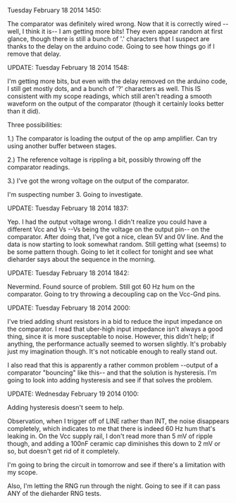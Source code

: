 Tuesday February 18 2014 1450:

The comparator was definitely wired wrong. Now that it is correctly wired --
well, I think it is-- I am getting more bits! They even appear random at 
first glance, though there is still a bunch of '.' characters that I suspect 
are thanks to the delay on the arduino code. Going to see how things go if I 
remove that delay.

UPDATE: Tuesday February 18 2014 1548:

I'm getting more bits, but even with the delay removed on the arduino code, I 
still get mostly dots, and a bunch of '?' characters as well. This IS 
consistent with my scope readings, which still aren't reading a smooth 
waveform on the output of the comparator (though it certainly looks better 
than it did).

Three possibilities:

1.) The comparator is loading the output of the op amp amplifier. Can try 
using another buffer between stages.

2.) The reference voltage is rippling a bit, possibly throwing off the 
comparator readings.

3.) I've got the wrong voltage on the output of the comparator.

I'm suspecting number 3. Going to investigate.

UPDATE: Tuesday February 18 2014 1837:

Yep. I had the output voltage wrong. I didn't realize you could have a 
different Vcc and Vs --Vs being the voltage on the output pin-- on the 
comparator. After doing that, I've got a nice, clean 5V and 0V line. And the 
data is now starting to look somewhat random. Still getting what (seems) to be 
some pattern though. Going to let it collect for tonight and see what 
dieharder says about the sequence in the morning.

UPDATE: Tuesday February 18 2014 1842:

Nevermind. Found source of problem. Still got 60 Hz hum on the comparator. 
Going to try throwing a decoupling cap on the Vcc-Gnd pins.

UPDATE: Tuesday February 18 2014 2000:

I've tried adding shunt resistors in a bid to reduce the input impedance on 
the comparator. I read that uber-high input impedance isn't always a good 
thing, since it is more susceptable to noise. However, this didn't help; if 
anything, the performance actually seemed to worsen slightly. It's probably 
just my imagination though. It's not noticable enough to really stand out.

I also read that this is apparently a rather common problem --output of a 
comparator "bouncing" like this-- and that the solution is hysteresis. I'm 
going to look into adding hysteresis and see if that solves the problem.

UPDATE: Wednesday February 19 2014 0100:

Adding hysteresis doesn't seem to help.

Observation, when I trigger off of LINE rather than INT, the noise 
disappears completely, which indicates to me that there is indeed 60 Hz hum 
that's leaking in. On the Vcc supply rail, I don't read more than 5 mV of 
ripple though, and adding a 100nF ceramic cap diminishes this down to 2 mV or 
so, but doesn't get rid of it completely.

I'm going to bring the circuit in tomorrow and see if there's a limitation 
with my scope.

Also, I'm letting the RNG run through the night. Going to see if it can pass 
ANY of the dieharder RNG tests.
